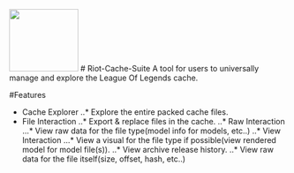 <img src="http://raf.gg/images//logo.png" width="125" height="113">
# Riot-Cache-Suite
A tool for users to universally manage and explore the League Of Legends cache.

#Features
* Cache Explorer
..* Explore the entire packed cache files.
* File Interaction
..* Export & replace files in the cache.
..* Raw Interaction
...* View raw data for the file type(model info for models, etc..)
..* View Interaction
...* View a visual for the file type if possible(view rendered model for model file(s)).
..* View archive release history.
..* View raw data for the file itself(size, offset, hash, etc..)
